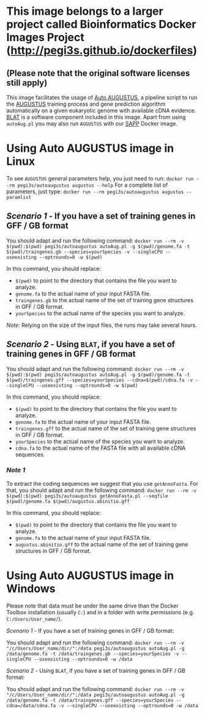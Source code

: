 # This image belongs to a larger project called Bioinformatics Docker Images Project (http://pegi3s.github.io/dockerfiles)
## (Please note that the original software licenses still apply)

This image facilitates the usage of [Auto AUGUSTUS](https://github.com/Gaius-Augustus/Augustus/blob/master/scripts/README.autoAug), a pipeline script to run the [AUGUSTUS](http://bioinf.uni-greifswald.de/augustus/) training process and gene prediction algorithm automatically on a given eukaryotic genome with available cDNA evidence. [BLAT](https://genome.ucsc.edu/FAQ/FAQblat.html) is a software component included in this image. Apart from using `autoAug.pl` you may also run `AUGUSTUS` with our [SAPP](https://hub.docker.com/r/pegi3s/sapp/) Docker image. 

# Using Auto AUGUSTUS image in Linux

To see `AUGUSTUS` general parameters help, you just need to run: `docker run --rm pegi3s/autoaugustus augustus --help`
For a complete list of parameters, just type: `docker run --rm pegi3s/autoaugustus augustus --paramlist`

## *Scenario 1* - If you have a set of training genes in GFF / GB format

You should adapt and run the following command: `docker run --rm -v $(pwd):$(pwd) pegi3s/autoaugustus autoAug.pl -g $(pwd)/genome.fa -t $(pwd)/traingenes.gb --species=yourSpecies -v --singleCPU --useexisting --optrounds=0 -w $(pwd)`

In this command, you should replace:
- `$(pwd)` to point to the directory that contains the file you want to analyze.
- `genome.fa` to the actual name of your input FASTA file.
- `traingenes.gb` to the actual name of the set of training gene structures in GFF / GB format.
- `yourSpecies` to the actual name of the species you want to analyze.

*Note*: Relying on the size of the input files, the runs may take several hours.

## *Scenario 2* - Using `BLAT`, if you have a set of training genes in GFF / GB format

You should adapt and run the following command: `docker run --rm -v $(pwd):$(pwd) pegi3s/autoaugustus autoAug.pl -g $(pwd)/genome.fa -t $(pwd)/traingenes.gff --species=yourSpecies --cdna=$(pwd)/cdna.fa -v --singleCPU --useexisting --optrounds=0 -w $(pwd)`

In this command, you should replace:
- `$(pwd)` to point to the directory that contains the file you want to analyze.
- `genome.fa` to the actual name of your input FASTA file.
- `traingenes.gff` to the actual name of the set of training gene structures in GFF / GB format.
- `yourSpecies` to the actual name of the species you want to analyze.
- `cdna.fa` to the actual name of the FASTA file with all available cDNA sequences.

### *Note 1*

To extract the coding sequences we suggest that you use `getAnnoFasta`. For that, you should adapt and run the following command: `docker run --rm -v $(pwd):$(pwd) pegi3s/autoaugustus getAnnoFasta.pl --seqfile $(pwd)/genome.fa $(pwd)/augustus.abinitio.gff`

In this command, you should replace:
- `$(pwd)` to point to the directory that contains the file you want to analyze.
- `genome.fa` to the actual name of your input FASTA file.
- `augustus.abinitio.gff` to the actual name of the set of training gene structures in GFF / GB format.

# Using Auto AUGUSTUS image in Windows

Please note that data must be under the same drive than the Docker Toolbox installation (usually `C:`) and in a folder with write permissions (e.g. `C:/Users/User_name/`).

*Scenario 1* - If you have a set of training genes in GFF / GB format:

You should adapt and run the following command: `docker run --rm -v "/c/Users/User_name/dir/":/data pegi3s/autoaugustus autoAug.pl -g /data/genome.fa -t /data/traingenes.gb --species=yourSpecies -v --singleCPU --useexisting --optrounds=0 -w /data`

*Scenario 2* - Using `BLAT`, if you have a set of training genes in GFF / GB format:

You should adapt and run the following command: `docker run --rm -v "/c/Users/User_name/dir/":/data pegi3s/autoaugustus autoAug.pl -g /data/genome.fa -t /data/traingenes.gff --species=yourSpecies --cdna=/data/cdna.fa -v --singleCPU --useexisting --optrounds=0 -w /data`
